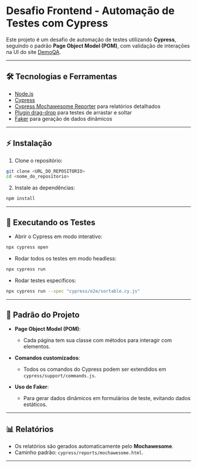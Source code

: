 # Desafio Frontend - Automação de Testes com Cypress

Este projeto é um desafio de automação de testes utilizando **Cypress**, seguindo o padrão **Page Object Model (POM)**, com validação de interações na UI do site [DemoQA](https://demoqa.com).

---

## 🛠 Tecnologias e Ferramentas

* [Node.js](https://nodejs.org/)
* [Cypress](https://www.cypress.io/)
* [Cypress Mochawesome Reporter](https://www.npmjs.com/package/cypress-mochawesome-reporter) para relatórios detalhados
* [Plugin drag-drop](https://github.com/4teamwork/cypress-drag-drop) para testes de arrastar e soltar
* [Faker](https://www.npmjs.com/package/@faker-js/faker) para geração de dados dinâmicos

---

## ⚡ Instalação

1. Clone o repositório:

```bash
git clone <URL_DO_REPOSITORIO>
cd <nome_do_repositorio>
```

2. Instale as dependências:

```bash
npm install
```

---

## 🚀 Executando os Testes

* Abrir o Cypress em modo interativo:

```bash
npx cypress open
```

* Rodar todos os testes em modo headless:

```bash
npx cypress run
```

* Rodar testes específicos:

```bash
npx cypress run --spec "cypress/e2e/sortable.cy.js"
```

---

## 📌 Padrão do Projeto

* **Page Object Model (POM)**:

  * Cada página tem sua classe com métodos para interagir com elementos.

* **Comandos customizados**:

  * Todos os comandos do Cypress podem ser extendidos em `cypress/support/commands.js`.

* **Uso de Faker**:

  * Para gerar dados dinâmicos em formulários de teste, evitando dados estáticos.

---


## 📊 Relatórios

* Os relatórios são gerados automaticamente pelo **Mochawesome**.
* Caminho padrão: `cypress/reports/mochawesome.html`.

---